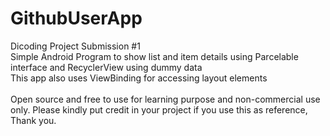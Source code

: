 # GithubUserApp
Dicoding Project Submission #1\
Simple Android Program to show list and item details using Parcelable interface and RecyclerView using dummy data  
This app also uses ViewBinding for accessing layout elements  
<br>
Open source and free to use for learning purpose and non-commercial use only. Please kindly put credit in your project if you use this as reference, Thank you.
